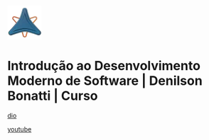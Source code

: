 ![alt text](image.png)

# Introdução ao Desenvolvimento Moderno de Software | Denilson Bonatti | Curso

[dio](https://web.dio.me/course/introducao-ao-desenvolvimento-moderno-de-software/learning/64118d38-e7a0-4e98-becd-c5e52c993e08)

[youtube](https://www.youtube.com/playlist?list=PLUFkgDlXfnjuP_cJfHQ1XYXK2twrl2tVT)

